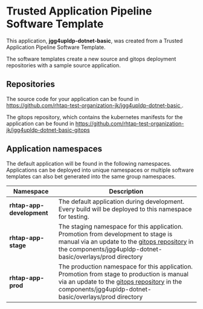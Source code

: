 # Trusted Application Pipeline Software Template

This application, **jgg4upldp-dotnet-basic**, was created from a Trusted Application Pipeline Software Template.

The software templates create a new source and gitops deployment repositories with a sample source application. 

## Repositories

The source code for your application can be found in [https://github.com/rhtap-test-organization-jk/jgg4upldp-dotnet-basic ](https://github.com/rhtap-test-organization-jk/jgg4upldp-dotnet-basic ).
 
The gitops repository, which contains the kubernetes manifests for the application can be found in 
[https://github.com/rhtap-test-organization-jk/jgg4upldp-dotnet-basic-gitops ](https://github.com/rhtap-test-organization-jk/jgg4upldp-dotnet-basic-gitops ) 

## Application namespaces 

The default application will be found in the following namespaces. Applications can be deployed into unique namespaces or multiple software templates can also bet generated into the same group namespaces.  

|  Namespace   |  Description   |  
| -------- | -------- |   
| **rhtap-app-development** | The default application during development. Every build will be deployed to this namespace for testing. | 
| **rhtap-app-stage** | The staging namespace for this application. Promotion from development to stage is manual via an update to the [gitops repository](https://github.com/rhtap-test-organization-jk/jgg4upldp-dotnet-basic-gitops ) in the components/jgg4upldp-dotnet-basic/overlays/prod directory |  
| **rhtap-app-prod** | The production namespace for this application. Promotion from stage to production is manual via an update to the [gitops repository](https://github.com/rhtap-test-organization-jk/jgg4upldp-dotnet-basic-gitops ) in the components/jgg4upldp-dotnet-basic/overlays/prod directory | 